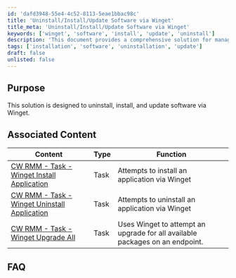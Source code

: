 ```yaml
---
id: 'dafd3948-55e4-4c52-8113-5eae1bbac98c'
title: 'Uninstall/Install/Update Software via Winget'
title_meta: 'Uninstall/Install/Update Software via Winget'
keywords: ['winget', 'software', 'install', 'update', 'uninstall']
description: 'This document provides a comprehensive solution for managing software installations, updates, and uninstalls using Winget. It includes associated tasks for installing, uninstalling, and upgrading applications on endpoints, ensuring efficient software management.'
tags: ['installation', 'software', 'uninstallation', 'update']
draft: false
unlisted: false
---
```


## Purpose

This solution is designed to uninstall, install, and update software via Winget.

## Associated Content

| Content                                                                                                   | Type | Function                                                                                                      |
|-----------------------------------------------------------------------------------------------------------|------|---------------------------------------------------------------------------------------------------------------|
| [CW RMM - Task - Winget Install Application](https://proval.itglue.com/5078775/docs/13472474#version=published&amp;documentMode=view) | Task | Attempts to install an application via Winget                                                                 |
| [CW RMM - Task - Winget Uninstall Application](https://proval.itglue.com/5078775/docs/13473023#version=published&amp;documentMode=view) | Task | Attempts to uninstall an application via Winget                                                               |
| [CW RMM - Task - Winget Upgrade All](https://proval.itglue.com/5078775/docs/13473030#version=published&amp;documentMode=view) | Task | Uses Winget to attempt an upgrade for all available packages on an endpoint.                                 |

## FAQ


